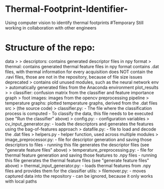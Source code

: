 # Thermal-Footprint-Identifier-
Using computer vision to identify thermal footprints
#Temporary
Still working in collaboration with other engineers
# Structure of the repo:
data >
    > descriptors: contains generated descriptor files in npy format
    > thermal: contains generated thermal feature files in npy format
    contains .dat files, with thermal information for every acquisition
    does NOT contain the .ravi files, those are not in the repository, because of file size issues
deprecated >
    contains old unused modules, such as the neural network
env >
    automatically generated files from the Anaconda environment
plot_results >
    > classifier: confusion matrix from the classifier and feature importance graph
    > foot images: images from the opencv preprocessing pipeline
    > temperature graphs: plotted temperature graphs, derived from the .dat files
src > (the source code)
    > classifier.py:
        - The file where the classification process is computed
        - To classify the data, this file needs to be executed (see "Run the classifier" above)
    > config.py: 
        - configuration variables
    > cv_input_generator.py: 
        - loads the descriptors and generates the features using the bag-of-features approach
    > datafile.py:
        - file to load and decode the .dat files
    > helpers.py
        - helper function, used across multiple modules
    > image_preprocessor.py:
        - file for descriptor generation and saving those descriptors to files
        - running this file generates the descriptor files (see "generate feature files" above)
    > temperature_preprocessing.py:
        - file for thermal feature generation and saving those features to .npy files
        - running this file generates the thermal feature files (see "generate feature files" above)
    > thermal_input_generator.py:
        - loads thermal features from .npy files and provides them for the classifier
utils:
    > filemover.py:
        - moves captured data into the repository
        - can be ignored, because it only works with local paths
